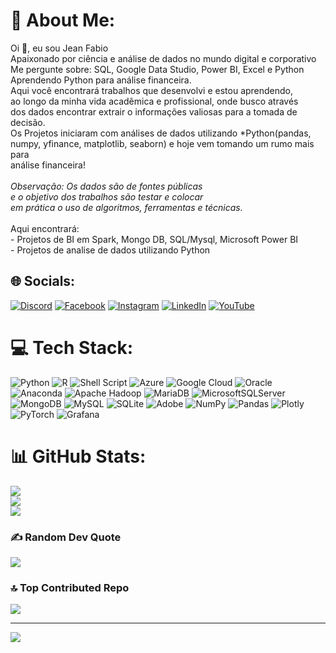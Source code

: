 # 💫 About Me:
Oi 👋, eu sou Jean Fabio<br>Apaixonado por ciência e análise de dados no mundo digital e corporativo<br>
Me pergunte sobre: SQL, Google Data Studio, Power BI, Excel e Python<br>Aprendendo Python para análise financeira.<br>
Aqui você encontrará  trabalhos que desenvolvi e estou aprendendo, <br>ao longo da minha vida acadêmica e profissional, onde busco através<br> dos dados encontrar extrair o informações valiosas para a tomada de decisão.<br>Os Projetos iniciaram com análises de dados utilizando *Python(pandas,<br> numpy, yfinance, matplotlib, seaborn) e hoje vem tomando um rumo mais para<br> análise financeira!<br><br>*Observação: Os dados são de fontes públicas<br> e o objetivo dos trabalhos são testar e colocar <br>em prática o uso de algoritmos, ferramentas e técnicas.*<br><br>Aqui encontrará:<br>- Projetos de BI em Spark, Mongo DB, SQL/Mysql, Microsoft Power BI<br>- Projetos de analise de dados utilizando Python


## 🌐 Socials:
[![Discord](https://img.shields.io/badge/Discord-%237289DA.svg?logo=discord&logoColor=white)](https://discord.gg/jeansilvaster#5978) [![Facebook](https://img.shields.io/badge/Facebook-%231877F2.svg?logo=Facebook&logoColor=white)](https://facebook.com/jeansilvaster) [![Instagram](https://img.shields.io/badge/Instagram-%23E4405F.svg?logo=Instagram&logoColor=white)](https://instagram.com/@jeansilvaster) [![LinkedIn](https://img.shields.io/badge/LinkedIn-%230077B5.svg?logo=linkedin&logoColor=white)](https://linkedin.com/in/jeansilvaster) [![YouTube](https://img.shields.io/badge/YouTube-%23FF0000.svg?logo=YouTube&logoColor=white)](https://youtube.com/@@jeanribeiro4716) 

# 💻 Tech Stack:
![Python](https://img.shields.io/badge/python-3670A0?style=plastic&logo=python&logoColor=ffdd54) ![R](https://img.shields.io/badge/r-%23276DC3.svg?style=plastic&logo=r&logoColor=white) ![Shell Script](https://img.shields.io/badge/shell_script-%23121011.svg?style=plastic&logo=gnu-bash&logoColor=white) ![Azure](https://img.shields.io/badge/azure-%230072C6.svg?style=plastic&logo=microsoftazure&logoColor=white) ![Google Cloud](https://img.shields.io/badge/GoogleCloud-%234285F4.svg?style=plastic&logo=google-cloud&logoColor=white) ![Oracle](https://img.shields.io/badge/Oracle-F80000?style=plastic&logo=oracle&logoColor=white) ![Anaconda](https://img.shields.io/badge/Anaconda-%2344A833.svg?style=plastic&logo=anaconda&logoColor=white) ![Apache Hadoop](https://img.shields.io/badge/Apache%20Hadoop-66CCFF?style=plastic&logo=apachehadoop&logoColor=black) ![MariaDB](https://img.shields.io/badge/MariaDB-003545?style=plastic&logo=mariadb&logoColor=white) ![MicrosoftSQLServer](https://img.shields.io/badge/Microsoft%20SQL%20Server-CC2927?style=plastic&logo=microsoft%20sql%20server&logoColor=white) ![MongoDB](https://img.shields.io/badge/MongoDB-%234ea94b.svg?style=plastic&logo=mongodb&logoColor=white) ![MySQL](https://img.shields.io/badge/mysql-%2300000f.svg?style=plastic&logo=mysql&logoColor=white) ![SQLite](https://img.shields.io/badge/sqlite-%2307405e.svg?style=plastic&logo=sqlite&logoColor=white) ![Adobe](https://img.shields.io/badge/adobe-%23FF0000.svg?style=plastic&logo=adobe&logoColor=white) ![NumPy](https://img.shields.io/badge/numpy-%23013243.svg?style=plastic&logo=numpy&logoColor=white) ![Pandas](https://img.shields.io/badge/pandas-%23150458.svg?style=plastic&logo=pandas&logoColor=white) ![Plotly](https://img.shields.io/badge/Plotly-%233F4F75.svg?style=plastic&logo=plotly&logoColor=white) ![PyTorch](https://img.shields.io/badge/PyTorch-%23EE4C2C.svg?style=plastic&logo=PyTorch&logoColor=white) ![Grafana](https://img.shields.io/badge/grafana-%23F46800.svg?style=plastic&logo=grafana&logoColor=white)
# 📊 GitHub Stats:
![](https://github-readme-stats.vercel.app/api?username=jeansilvaster&theme=dark&hide_border=false&include_all_commits=true&count_private=true)<br/>
![](https://github-readme-streak-stats.herokuapp.com/?user=jeansilvaster&theme=dark&hide_border=false)<br/>
![](https://github-readme-stats.vercel.app/api/top-langs/?username=jeansilvaster&theme=dark&hide_border=false&include_all_commits=true&count_private=true&layout=compact)

### ✍️ Random Dev Quote
![](https://quotes-github-readme.vercel.app/api?type=horizontal&theme=radical)

### 🔝 Top Contributed Repo
![](https://github-contributor-stats.vercel.app/api?username=jeansilvaster&limit=5&theme=dark&combine_all_yearly_contributions=true)

---
[![](https://visitcount.itsvg.in/api?id=jeansilvaster&icon=0&color=0)](https://visitcount.itsvg.in)

<!-- Proudly created with GPRM ( https://gprm.itsvg.in ) -->
  

